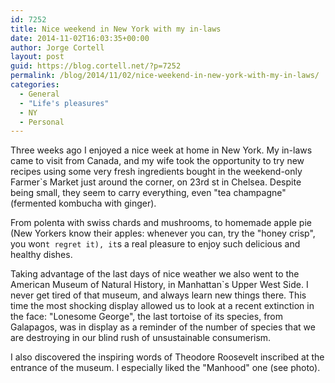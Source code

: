 ```yaml
---
id: 7252
title: Nice weekend in New York with my in-laws
date: 2014-11-02T16:03:35+00:00
author: Jorge Cortell
layout: post
guid: https://blog.cortell.net/?p=7252
permalink: /blog/2014/11/02/nice-weekend-in-new-york-with-my-in-laws/
categories:
  - General
  - "Life's pleasures"
  - NY
  - Personal
---
```

Three weeks ago I enjoyed a nice week at home in New York. My in-laws came to visit from Canada, and my wife took the opportunity to try new recipes using some very fresh ingredients bought in the weekend-only Farmer`s Market just around the corner, on 23rd st in Chelsea. Despite being small, they seem to carry everything, even "tea champagne" (fermented kombucha with ginger).

From polenta with swiss chards and mushrooms, to homemade apple pie (New Yorkers know their apples: whenever you can, try the "honey crisp", you won`t regret it), it`s a real pleasure to enjoy such delicious and healthy dishes.

Taking advantage of the last days of nice weather we also went to the American Museum of Natural History, in Manhattan`s Upper West Side. I never get tired of that museum, and always learn new things there. This time the most shocking display allowed us to look at a recent extinction in the face: "Lonesome George", the last tortoise of its species, from Galapagos, was in display as a reminder of the number of species that we are destroying in our blind rush of unsustainable consumerism.

I also discovered the inspiring words of Theodore Roosevelt inscribed at the entrance of the museum. I especially liked the "Manhood" one (see photo).